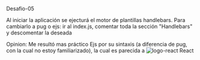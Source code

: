 Desafio-05

Al iniciar la aplicación se ejecturá el motor de plantillas handlebars. Para cambiarlo a pug o ejs: ir al index.js, comentar toda la sección "Handlebars" y descomentar la deseada

Opinion:
Me resultó mas práctico Ejs por su sintaxis (a diferencia de pug, con la cual no estoy familiarizado), la cual es parecida a ![logo-react](https://cdn.iconscout.com/icon/free/png-256/react-1-282599.png/50/50?image=100) React

